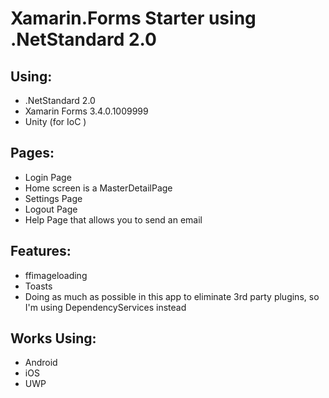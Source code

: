 # Xamarin.Forms Starter using .NetStandard 2.0

## Using:
* .NetStandard 2.0
* Xamarin Forms 3.4.0.1009999
* Unity (for IoC )

## Pages:
* Login Page
* Home screen is a MasterDetailPage
* Settings Page
* Logout Page
* Help Page that allows you to send an email

## Features:
* ffimageloading
* Toasts
* Doing as much as possible in this app to eliminate 3rd party plugins, so I'm using DependencyServices instead

## Works Using:
* Android
* iOS
* UWP

